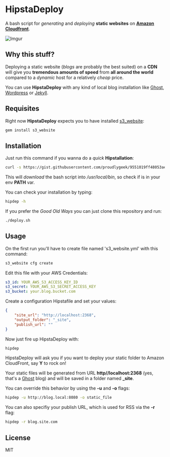HipstaDeploy
=========

A bash script for *generating* and *deploying* **static websites** on **[Amazon Cloudfront][1]**.

![Imgur](http://i.imgur.com/vSmiPIj.gif?1)

Why this stuff?
-----------

Deploying a static website (*blogs* are probably the best suited) on a **CDN** will give you **tremendous amounts of speed** from **all around the world** compared to a *dynamic* host for a relatively *cheap* price.

You can use **HipstaDeploy** with any kind of local blog installation like [Ghost][3], [Wordpress][4] or [Jekyll][5].

Requisites
-------

Right now **HipstaDeploy** expects you to have installed [s3_website][2]:

```ruby
gem install s3_website
```

Installation
---------

Just run this command if you wanna do a *quick* **Hipstallation**:

```bash
curl -s https://gist.githubusercontent.com/proudlygeek/9551019ff48053ae5bf3/raw/install.sh | sh
```

This will *download* the bash script into */usr/local/bin*, so check if is in your env **PATH** var.

You can check your installation by typing:

```bash
hipdep -h
```

If you prefer the *Good Old Ways* you can just clone this repository and run:

```bash
./deploy.sh
```

Usage
----

On the first run you'll have to create file named    's3_website.yml' with this command:

```bash
s3_website cfg create
```

Edit this file with your AWS Credentials:

```yaml
s3_id: YOUR_AWS_S3_ACCESS_KEY_ID
s3_secret: YOUR_AWS_S3_SECRET_ACCESS_KEY
s3_bucket: your.blog.bucket.com
```

Create a configuration Hipstafile and set your values:

```json
{
    "site_url": "http://localhost:2368",
    "output_folder": "_site",
    "publish_url": ""
}
```

Now just fire up HipstaDeploy with:

```bash
hipdep
```

HipstaDeploy will ask you if you want to deploy your static folder to Amazon CloudFront, say **Y** to rock on!

Your static files will be generated from URL **http//localhost:2368** (yes, that's a [Ghost][3] blog) and will be saved in a folder named **_site**.

You can override this behavior by using the **-u** and **-o** flags:

```bash
hipdep -u http://blog.local:8080 -o static_file
```

You can also specifiy your publish URL, which is used for RSS via the **-r** flag:

```bash
hipdep -r blog.site.com
```

License
-----
MIT

[1]:http://aws.amazon.com/cloudfront/
[2]:https://github.com/laurilehmijoki/s3_website
[3]:https://ghost.org/
[4]:https://www.wordpress.org
[5]:http://jekyllrb.com/
